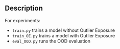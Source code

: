 ## Description
For experiments:  

- `train.py` trains a model without Outlier Exposure  
- `train_OE.py` trains a model with Outlier Exposure  
- `eval_OOD.py` runs the OOD evaluation